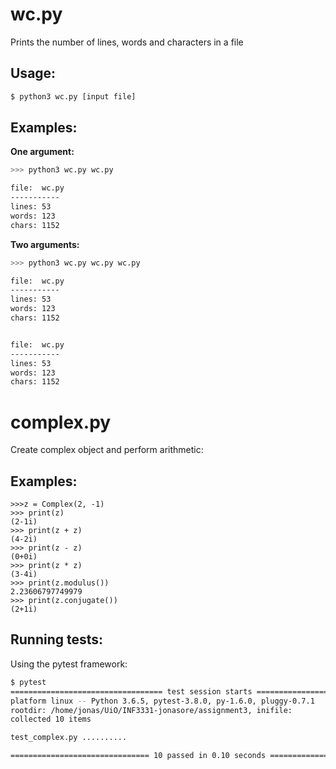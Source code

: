 # wc.py
Prints the number of lines, words and characters in a file

## Usage:
```bash
$ python3 wc.py [input file]
```

## Examples:

**One argument:**
```bash
>>> python3 wc.py wc.py

file:  wc.py
-----------
lines: 53
words: 123
chars: 1152
```

**Two arguments:**

```bash
>>> python3 wc.py wc.py wc.py

file:  wc.py
-----------
lines: 53
words: 123
chars: 1152


file:  wc.py
-----------
lines: 53
words: 123
chars: 1152
```

# complex.py
Create complex object and perform arithmetic:

## Examples:
```pytohn
>>>z = Complex(2, -1)
>>> print(z)
(2-1i)
>>> print(z + z)
(4-2i)
>>> print(z - z)
(0+0i)
>>> print(z * z)
(3-4i)
>>> print(z.modulus())
2.23606797749979
>>> print(z.conjugate())
(2+1i)
```

## Running tests:
Using the pytest framework:

```bash
$ pytest
================================== test session starts ==================================
platform linux -- Python 3.6.5, pytest-3.8.0, py-1.6.0, pluggy-0.7.1
rootdir: /home/jonas/UiO/INF3331-jonasore/assignment3, inifile:
collected 10 items

test_complex.py ..........                                                        [100%]

=============================== 10 passed in 0.10 seconds ===============================
```
